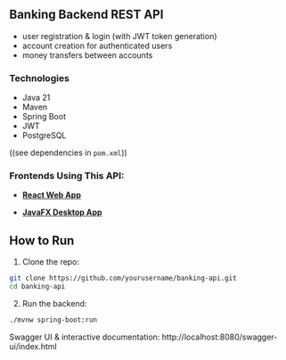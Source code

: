## Banking Backend REST API

- user registration & login (with JWT token generation)
- account creation for authenticated users
- money transfers between accounts

### Technologies

- Java 21
- Maven
- Spring Boot
- JWT
- PostgreSQL

((see dependencies in `pom.xml`))

### Frontends Using This API:

- [**React Web App**](https://github.com/kenryhraval/banking-web)

- [**JavaFX Desktop App**](https://github.com/kenryhraval/banking-desktop)
 
## How to Run

1. Clone the repo:
```bash
git clone https://github.com/yourusername/banking-api.git
cd banking-api
```
2. Run the backend:
```bash
./mvnw spring-boot:run
```

Swagger UI & interactive documentation: http://localhost:8080/swagger-ui/index.html
